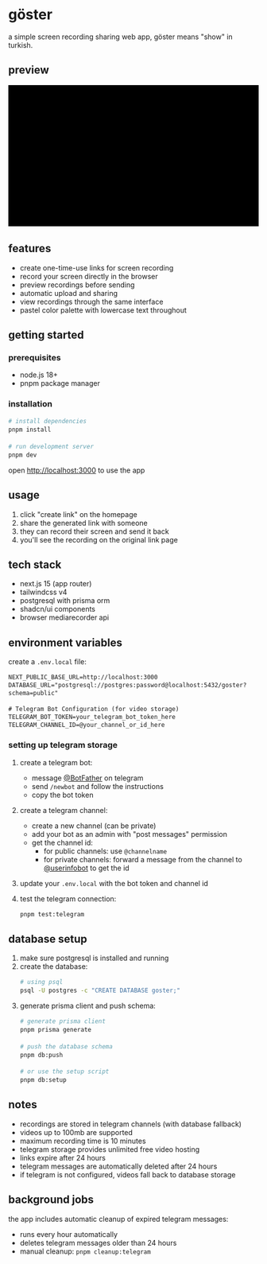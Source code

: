 # göster

a simple screen recording sharing web app, göster means "show" in turkish.

## preview

<p align="center">
  <img src="https://raw.githubusercontent.com/byigitt/goster/refs/heads/main/images/goster-demo.gif" />
</p>

## features

- create one-time-use links for screen recording
- record your screen directly in the browser
- preview recordings before sending
- automatic upload and sharing
- view recordings through the same interface
- pastel color palette with lowercase text throughout

## getting started

### prerequisites

- node.js 18+
- pnpm package manager

### installation

```bash
# install dependencies
pnpm install

# run development server
pnpm dev
```

open [http://localhost:3000](http://localhost:3000) to use the app

## usage

1. click "create link" on the homepage
2. share the generated link with someone
3. they can record their screen and send it back
4. you'll see the recording on the original link page

## tech stack

- next.js 15 (app router)
- tailwindcss v4
- postgresql with prisma orm
- shadcn/ui components
- browser mediarecorder api

## environment variables

create a `.env.local` file:

```
NEXT_PUBLIC_BASE_URL=http://localhost:3000
DATABASE_URL="postgresql://postgres:password@localhost:5432/goster?schema=public"

# Telegram Bot Configuration (for video storage)
TELEGRAM_BOT_TOKEN=your_telegram_bot_token_here
TELEGRAM_CHANNEL_ID=@your_channel_or_id_here
```

### setting up telegram storage

1. create a telegram bot:
   - message [@BotFather](https://t.me/botfather) on telegram
   - send `/newbot` and follow the instructions
   - copy the bot token

2. create a telegram channel:
   - create a new channel (can be private)
   - add your bot as an admin with "post messages" permission
   - get the channel id:
     - for public channels: use `@channelname`
     - for private channels: forward a message from the channel to [@userinfobot](https://t.me/userinfobot) to get the id

3. update your `.env.local` with the bot token and channel id

4. test the telegram connection:
   ```bash
   pnpm test:telegram
   ```

## database setup

1. make sure postgresql is installed and running
2. create the database:
   ```bash
   # using psql
   psql -U postgres -c "CREATE DATABASE goster;"
   ```
3. generate prisma client and push schema:
   ```bash
   # generate prisma client
   pnpm prisma generate
   
   # push the database schema
   pnpm db:push
   
   # or use the setup script
   pnpm db:setup
   ```

## notes

- recordings are stored in telegram channels (with database fallback)
- videos up to 100mb are supported
- maximum recording time is 10 minutes
- telegram storage provides unlimited free video hosting
- links expire after 24 hours
- telegram messages are automatically deleted after 24 hours
- if telegram is not configured, videos fall back to database storage

## background jobs

the app includes automatic cleanup of expired telegram messages:
- runs every hour automatically
- deletes telegram messages older than 24 hours
- manual cleanup: `pnpm cleanup:telegram`